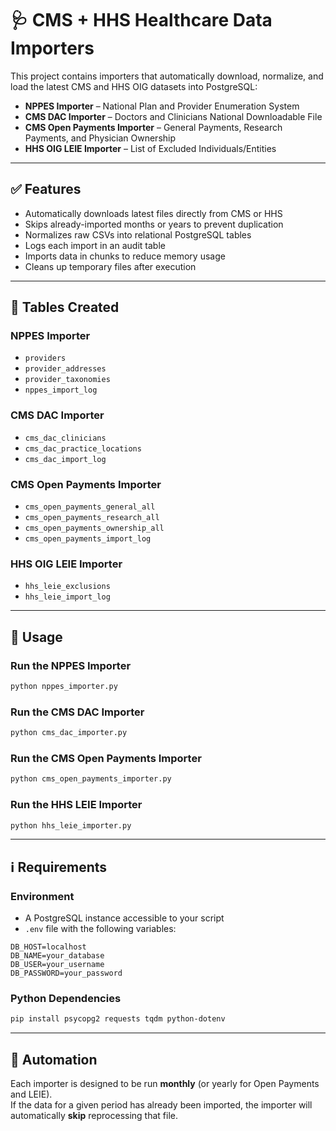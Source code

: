 # 🩺 CMS + HHS Healthcare Data Importers

This project contains importers that automatically download, normalize, and load the latest CMS and HHS OIG datasets into PostgreSQL:

- **NPPES Importer** – National Plan and Provider Enumeration System  
- **CMS DAC Importer** – Doctors and Clinicians National Downloadable File  
- **CMS Open Payments Importer** – General Payments, Research Payments, and Physician Ownership  
- **HHS OIG LEIE Importer** – List of Excluded Individuals/Entities

---

## ✅ Features

- Automatically downloads latest files directly from CMS or HHS  
- Skips already-imported months or years to prevent duplication  
- Normalizes raw CSVs into relational PostgreSQL tables  
- Logs each import in an audit table  
- Imports data in chunks to reduce memory usage  
- Cleans up temporary files after execution  

---

## 📂 Tables Created

### NPPES Importer

- `providers`  
- `provider_addresses`  
- `provider_taxonomies`  
- `nppes_import_log`  

### CMS DAC Importer

- `cms_dac_clinicians`  
- `cms_dac_practice_locations`  
- `cms_dac_import_log`  

### CMS Open Payments Importer

- `cms_open_payments_general_all`  
- `cms_open_payments_research_all`  
- `cms_open_payments_ownership_all`  
- `cms_open_payments_import_log`  

### HHS OIG LEIE Importer

- `hhs_leie_exclusions`  
- `hhs_leie_import_log`  

---

## 🚀 Usage

### Run the NPPES Importer

```bash
python nppes_importer.py
```

### Run the CMS DAC Importer

```bash
python cms_dac_importer.py
```

### Run the CMS Open Payments Importer

```bash
python cms_open_payments_importer.py
```

### Run the HHS LEIE Importer

```bash
python hhs_leie_importer.py
```

---

## ℹ️ Requirements

### Environment

- A PostgreSQL instance accessible to your script  
- `.env` file with the following variables:

```env
DB_HOST=localhost
DB_NAME=your_database
DB_USER=your_username
DB_PASSWORD=your_password
```

### Python Dependencies

```bash
pip install psycopg2 requests tqdm python-dotenv
```

---

## 🔁 Automation

Each importer is designed to be run **monthly** (or yearly for Open Payments and LEIE).  
If the data for a given period has already been imported, the importer will automatically **skip** reprocessing that file.
